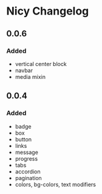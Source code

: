 # Nicy Changelog

## 0.0.6
### Added
* vertical center block
* navbar
* media mixin

## 0.0.4
### Added
* badge
* box
* button
* links
* message
* progress
* tabs
* accordion
* pagination
* colors, bg-colors, text modifiers
